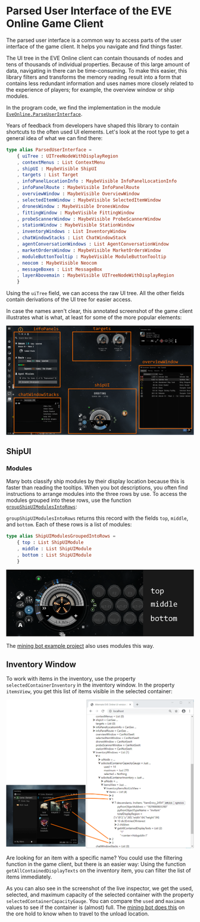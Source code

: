 # Parsed User Interface of the EVE Online Game Client

The parsed user interface is a common way to access parts of the user interface of the game client. It helps you navigate and find things faster.

The UI tree in the EVE Online client can contain thousands of nodes and tens of thousands of individual properties. Because of this large amount of data, navigating in there can be time-consuming. To make this easier, this library filters and transforms the memory reading result into a form that contains less redundant information and uses names more closely related to the experience of players; for example, the overview window or ship modules.

In the program code, we find the implementation in the module [`EveOnline.ParseUserInterface`](https://github.com/Viir/bots/blob/fb373441327098a136bacf61a09001fc72c565dc/implement/applications/eve-online/eve-online-mining-bot/src/EveOnline/ParseUserInterface.elm).

Years of feedback from developers have shaped this library to contain shortcuts to the often used UI elements. Let's look at the root type to get a general idea of what we can find there:

```Elm
type alias ParsedUserInterface =
    { uiTree : UITreeNodeWithDisplayRegion
    , contextMenus : List ContextMenu
    , shipUI : MaybeVisible ShipUI
    , targets : List Target
    , infoPanelLocationInfo : MaybeVisible InfoPanelLocationInfo
    , infoPanelRoute : MaybeVisible InfoPanelRoute
    , overviewWindow : MaybeVisible OverviewWindow
    , selectedItemWindow : MaybeVisible SelectedItemWindow
    , dronesWindow : MaybeVisible DronesWindow
    , fittingWindow : MaybeVisible FittingWindow
    , probeScannerWindow : MaybeVisible ProbeScannerWindow
    , stationWindow : MaybeVisible StationWindow
    , inventoryWindows : List InventoryWindow
    , chatWindowStacks : List ChatWindowStack
    , agentConversationWindows : List AgentConversationWindow
    , marketOrdersWindow : MaybeVisible MarketOrdersWindow
    , moduleButtonTooltip : MaybeVisible ModuleButtonTooltip
    , neocom : MaybeVisible Neocom
    , messageBoxes : List MessageBox
    , layerAbovemain : MaybeVisible UITreeNodeWithDisplayRegion
    }
```

Using the `uiTree` field, we can access the raw UI tree. All the other fields contain derivations of the UI tree for easier access.

In case the names aren't clear, this annotated screenshot of the game client illustrates what is what, at least for some of the more popular elements:

![Some elements of the parsed user interface](./image/2020-03-11-eve-online-parsed-user-interface-names.png)

## ShipUI

### Modules

Many bots classify ship modules by their display location because this is faster than reading the tooltips. When you bot descriptions, you often find instructions to arrange modules into the three rows by use.
To access the modules grouped into these rows, use the function [`groupShipUIModulesIntoRows`](https://github.com/Viir/bots/blob/fb373441327098a136bacf61a09001fc72c565dc/implement/applications/eve-online/eve-online-mining-bot/src/EveOnline/ParseUserInterface.elm#L326-L327):

`groupShipUIModulesIntoRows` returns this record with the fields `top`, `middle`, and `bottom`. Each of these rows is a list of modules:

```Elm
type alias ShipUIModulesGroupedIntoRows =
    { top : List ShipUIModule
    , middle : List ShipUIModule
    , bottom : List ShipUIModule
    }
```

![Ship UI modules grouped into rows](./image/2020-03-11-eve-online-ship-ui-module-rows-names.png)

The [mining bot example project](https://github.com/Viir/bots/blob/fb373441327098a136bacf61a09001fc72c565dc/implement/applications/eve-online/eve-online-mining-bot/src/Bot.elm) also uses modules this way.

## Inventory Window

To work with items in the inventory, use the property `selectedContainerInventory` in the inventory window. In the property `itemsView`, you get this list of items visible in the selected container:

![Inventory items](./image/2020-03-11-eve-online-parsed-user-interface-inventory-inspect.png)

Are looking for an item with a specific name? You could use the filtering function in the game client, but there is an easier way: Using the function `getAllContainedDisplayTexts` on the inventory item, you can filter the list of items immediately.

As you can also see in the screenshot of the live inspector, we get the used, selected, and maximum capacity of the selected container with the property `selectedContainerCapacityGauge`. You can compare the `used` and `maximum` values to see if the container is (almost) full. The [mining bot does this](https://github.com/Viir/bots/blob/fb373441327098a136bacf61a09001fc72c565dc/implement/applications/eve-online/eve-online-mining-bot/src/Bot.elm#L672-L679) on the ore hold to know when to travel to the unload location.
